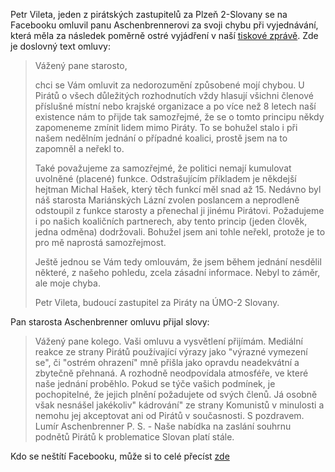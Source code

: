 Petr Vileta, jeden z pirátských zastupitelů za Plzeň 2-Slovany se na Facebooku omluvil panu Aschenbrennerovi za svoji chybu 
při vyjednávání, která měla za následek poměrně ostré vyjádření v 
naší <a href="https://plzen.pirati.cz/reakce-Aschrenbrenner.html" target="_blank">tiskové zprávě</a>. 
Zde je doslovný text omluvy:

> Vážený pane starosto,
> 
> chci se Vám omluvit za nedorozumění způsobené mojí chybou. 
> U Pirátů o všech důležitých rozhodnutích vždy hlasují všichni členové příslušné místní nebo krajské organizace a po více než 8 letech naší existence nám to přijde tak samozřejmé, že se o tomto principu někdy zapomeneme zmínit lidem mimo Piráty. To se bohužel stalo i při našem nedělním jednání o případné koalici, prostě jsem na to zapomněl a neřekl to.
> 
> Také považujeme za samozřejmé, že politici nemají kumulovat uvolněné (placené) funkce. Odstrašujícím příkladem je někdejší hejtman Michal Hašek, který těch funkcí měl snad až 15. Nedávno byl náš starosta Mariánských Lázní zvolen poslancem a neprodleně odstoupil z funkce starosty a přenechal ji jinému Pirátovi. Požadujeme i po našich koaličních partnerech, aby tento princip (jeden člověk, jedna odměna) dodržovali. Bohužel jsem ani tohle neřekl, protože je to pro mě naprostá samozřejmost.
> 
> Ještě jednou se Vám tedy omlouvám, že jsem během jednání nesdělil některé, z našeho pohledu, zcela zásadní informace. Nebyl to záměr, ale moje chyba.
> 
> Petr Vileta, budoucí zastupitel za Piráty na ÚMO-2 Slovany.

Pan starosta Aschenbrenner omluvu přijal slovy:
> Vážený pane kolego. Vaši omluvu a vysvětlení přijímám. Mediální reakce ze strany Pirátů používající výrazy jako "výrazné vymezení se", či "ostrém ohrazení" mně přišla jako opravdu neadekvátní a zbytečně přehnaná. A rozhodně neodpovídala atmosféře, ve které naše jednání proběhlo. Pokud se týče vašich podmínek, je pochopitelné, že jejich plnění požadujete od svých členů. Já osobně však nesnášel jakékoliv" kádrování" ze strany Komunistů v minulosti a nemohu jej akceptovat ani od Pirátů v současnosti. S pozdravem. Lumír Aschenbrenner P. S. - Naše nabídka na zaslání souhrnu podnětů Pirátů k problematice Slovan platí stále.

Kdo se neštítí Facebooku, může si to celé přecíst <a href="https://www.facebook.com/lumir.aschenbrenner/posts/1947792075275177" target="_blank">zde</a>
